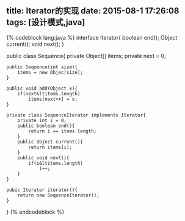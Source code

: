 title: Iterator的实现
date: 2015-08-1 17:26:08
tags: [设计模式,java]
---
{% codeblock lang:java %}
interface Iterator{
	boolean end();
	Object current();
	void next();
}

public class Sequence{
	private Object[] items;
	private next = 0;
		
	public Sequence(int size){
		items = new Objec[size];
	}
	
	public void add(Object x){
		if(next&ltitems.length)
			items[next++] = x;
	}
	
	private class SequenceIterator implements Iterator{
		private int i = 0;
		public boolean end(){
			return i == items.length;
		}
		public Object current(){
			return items[i];
		}
		public void next(){
			if(i&ltitems.length)
				i++;
		}
	}
	
	pubic Iterator iterator(){
		return new SequenceIterator();
	}
}
{% endcodeblock %}